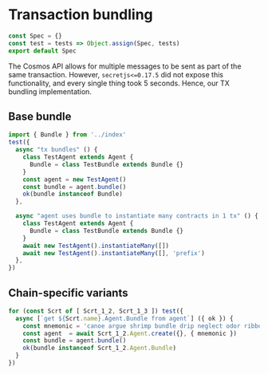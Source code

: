 # Transaction bundling

```typescript
const Spec = {}
const test = tests => Object.assign(Spec, tests)
export default Spec
```

The Cosmos API allows for multiple messages to be sent as
part of the same transaction. However, `secretjs<=0.17.5`
did not expose this functionality, and every single thing
took 5 seconds. Hence, our TX bundling implementation.

## Base bundle

```typescript
import { Bundle } from '../index'
test({
  async "tx bundles" () {
    class TestAgent extends Agent {
      Bundle = class TestBundle extends Bundle {}
    }
    const agent = new TestAgent()
    const bundle = agent.bundle()
    ok(bundle instanceof Bundle)
  },

  async "agent uses bundle to instantiate many contracts in 1 tx" () {
    class TestAgent extends Agent {
      Bundle = class TestBundle extends Bundle {}
    }
    await new TestAgent().instantiateMany([])
    await new TestAgent().instantiateMany([], 'prefix')
  },
})
```

## Chain-specific variants

```typescript
for (const Scrt of [ Scrt_1_2, Scrt_1_3 ]) test({
  async [`get ${Scrt.name}.Agent.Bundle from agent`] ({ ok }) {
    const mnemonic = 'canoe argue shrimp bundle drip neglect odor ribbon method spice stick pilot produce actual recycle deposit year crawl praise royal enlist option scene spy';
    const agent  = await Scrt_1_2.Agent.create({}, { mnemonic })
    const bundle = agent.bundle()
    ok(bundle instanceof Scrt_1_2.Agent.Bundle)
  }
})
```
